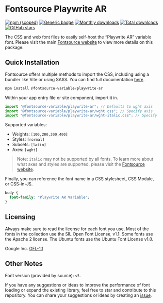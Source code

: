 # Fontsource Playwrite AR

[![npm (scoped)](https://img.shields.io/npm/v/@fontsource-variable/playwrite-ar?color=brightgreen)](https://www.npmjs.com/package/@fontsource-variable/playwrite-ar) [![Generic badge](https://img.shields.io/badge/fontsource-passing-brightgreen)](https://github.com/fontsource/fontsource) [![Monthly downloads](https://badgen.net/npm/dm/@fontsource-variable/playwrite-ar)](https://github.com/fontsource/fontsource) [![Total downloads](https://badgen.net/npm/dt/@fontsource-variable/playwrite-ar)](https://github.com/fontsource/fontsource) [![GitHub stars](https://img.shields.io/github/stars/fontsource/fontsource.svg?style=social&label=Star)](https://github.com/fontsource/fontsource/stargazers)

The CSS and web font files to easily self-host the “Playwrite AR” variable font. Please visit the main [Fontsource website](https://fontsource.org/fonts/playwrite-ar) to view more details on this package.

## Quick Installation

Fontsource offers multiple methods to import the CSS, including using a bundler like Vite or using SASS. You can find full documentation [here](https://fontsource.org/docs/getting-started/introduction).

```javascript
npm install @fontsource-variable/playwrite-ar
```

Within your app entry file or site component, import it in.

```javascript
import "@fontsource-variable/playwrite-ar"; // Defaults to wght axis
import "@fontsource-variable/playwrite-ar/wght.css"; // Specify axis
import "@fontsource-variable/playwrite-ar/wght-italic.css"; // Specify axis and style
```

Supported variables:
- Weights: `[100,200,300,400]`
- Styles: `[normal]`
- Subsets: `[latin]`
- Axes: `[wght]`

> Note: `italic` may not be supported by all fonts. To learn more about what axes and styles are supported, please visit the [Fontsource website](https://fontsource.org/fonts/playwrite-ar).

Finally, you can reference the font name in a CSS stylesheet, CSS Module, or CSS-in-JS.

```css
body {
  font-family: "Playwrite AR Variable";
}
```

## Licensing
Always make sure to read the license for each font you use. Most of the fonts in the collection use the SIL Open Font License, v1.1. Some fonts use the Apache 2 license. The Ubuntu fonts use the Ubuntu Font License v1.0.

Google Inc.
[OFL-1.1](http://scripts.sil.org/OFL)

## Other Notes
Font version (provided by source): `v5`.

If you have any suggestions or ideas to improve the performance of font loading or expand the existing library, feel free to star and contribute to this repository. You can share your suggestions or ideas by creating an [issue](https://github.com/fontsource/fontsource/issues).